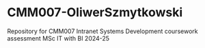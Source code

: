 # CMM007-OliwerSzmytkowski
Repository for CMM007 Intranet Systems Development coursework assessment MSc IT with BI 2024-25
